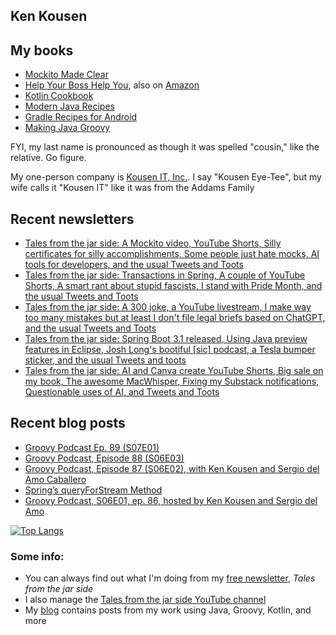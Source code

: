 ## Ken Kousen

## My books

- [Mockito Made Clear](https://pragprog.com/titles/mockito/mockito-made-clear/)
- [Help Your Boss Help You](https://pragprog.com/titles/kkmanage/help-your-boss-help-you/), also on [Amazon](https://www.amazon.com/Help-Your-Boss-You-Opportunities/dp/1680508229/ref=sr_1_1)
- [Kotlin Cookbook](https://www.amazon.com/Kotlin-Cookbook-Problem-Focused-Ken-Kousen/dp/1492046671/ref=sr_1_2?crid=19GC9U7J3BCF6&dchild=1&keywords=ken+kousen&qid=1602270598&sprefix=kousen+%2Caps%2C152&sr=8-2)
- [Modern Java Recipes](https://www.amazon.com/Modern-Java-Recipes-Solutions-Difficult/dp/149197317X/ref=sr_1_1?crid=19GC9U7J3BCF6&dchild=1&keywords=ken+kousen&qid=1602270598&sprefix=kousen+%2Caps%2C152&sr=8-1)
- [Gradle Recipes for Android](https://www.amazon.com/Gradle-Recipes-Android-Master-System/dp/1491947020/ref=sr_1_3?crid=19GC9U7J3BCF6&dchild=1&keywords=ken+kousen&qid=1602270598&sprefix=kousen+%2Caps%2C152&sr=8-3)
- [Making Java Groovy](https://www.amazon.com/Making-Java-Groovy-Ken-Kousen/dp/1935182943/ref=sr_1_1?dchild=1&keywords=ken+kousen+making+java+groovy&qid=1602270937&sr=8-1)

FYI, my last name is pronounced as though it was spelled "cousin," like the relative. Go figure.

My one-person company is [Kousen IT, Inc.](http://www.kousenit.com). I say "Kousen Eye-Tee", but my wife calls it "Kousen IT" like it was from the Addams Family

## Recent newsletters
<!-- NEWSLETTERS:START -->
- [Tales from the jar side: A Mockito video, YouTube Shorts, Silly certificates for silly accomplishments, Some people just hate mocks, AI tools for developers, and the usual Tweets and Toots](https://kenkousen.substack.com/p/tales-from-the-jar-side-a-mockito-2fd)
- [Tales from the jar side: Transactions in Spring, A couple of YouTube Shorts, A smart rant about stupid fascists, I stand with Pride Month, and the usual Tweets and Toots](https://kenkousen.substack.com/p/tales-from-the-jar-side-transactions)
- [Tales from the jar side: A 300 joke, a YouTube livestream, I make way too many mistakes but at least I don&#39;t file legal briefs based on ChatGPT, and the usual Tweets and Toots](https://kenkousen.substack.com/p/tales-from-the-jar-side-a-300-joke)
- [Tales from the jar side: Spring Boot 3.1 released, Using Java preview features in Eclipse, Josh Long&#39;s bootiful [sic] podcast, a Tesla bumper sticker, and the usual Tweets and toots](https://kenkousen.substack.com/p/tales-from-the-jar-side-spring-boot)
- [Tales from the jar side: AI and Canva create YouTube Shorts, Big sale on my book, The awesome MacWhisper, Fixing my Substack notifications, Questionable uses of AI, and Tweets and Toots](https://kenkousen.substack.com/p/tales-from-the-jar-side-ai-and-canva)
<!-- NEWSLETTERS:END -->

## Recent blog posts
<!-- BLOG-POST-LIST:START -->
- [Groovy Podcast Ep. 89 &lpar;S07E01&rpar;](https://kousenit.org/2023/03/29/groovy-podcast-ep-89-s07e01/)
- [Groovy Podcast, Episode 88 &lpar;S06E03&rpar;](https://kousenit.org/2022/10/09/groovy-podcast-episode-88-s06e03/)
- [Groovy Podcast, Episode 87 &lpar;S06E02&rpar;, with Ken Kousen and Sergio del Amo Caballero](https://kousenit.org/2022/06/16/groovy-podcast-episode-87-s06e02-with-ken-kousen-and-sergio-del-amo-caballero/)
- [Spring’s queryForStream Method](https://kousenit.org/2022/05/26/springs-queryforstream-method/)
- [Groovy Podcast, S06E01, ep. 86, hosted by Ken Kousen and Sergio del Amo](https://kousenit.org/2022/02/02/groovy-podcast-s06e01-ep-86-hosted-by-ken-kousen-and-sergio-del-amo/)
<!-- BLOG-POST-LIST:END -->

[![Top Langs](https://github-readme-stats.vercel.app/api/top-langs/?username=kousen&hide=javascript)](https://github.com/kousen/github-readme-stats)

### Some info:

- You can always find out what I'm doing from my [free newsletter](https://kenkousen.substack.com), _Tales from the jar side_
- I also manage the [Tales from the jar side YouTube channel](https://youtube.com/@Talesfromthejarside)
- My [blog](https://kousenit.org) contains posts from my work using Java, Groovy, Kotlin, and more

<!--
**kousen/kousen** is a ✨ _special_ ✨ repository because its `README.md` (this file) appears on your GitHub profile.

Here are some ideas to get you started:

- 🔭 I’m currently working on ...
- 🌱 I’m currently learning ...
- 👯 I’m looking to collaborate on ...
- 🤔 I’m looking for help with ...
- 💬 Ask me about ...
- 📫 How to reach me: ...
- 😄 Pronouns: ...
- ⚡ Fun fact: ...
-->
